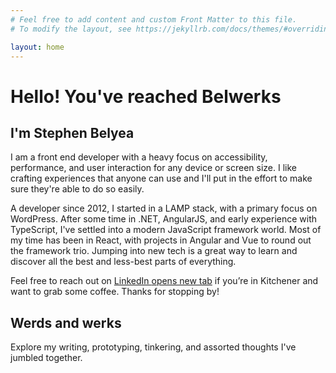 ```yaml
---
# Feel free to add content and custom Front Matter to this file.
# To modify the layout, see https://jekyllrb.com/docs/themes/#overriding-theme-defaults

layout: home
---
```


# Hello! You've reached Belwerks

## I'm Stephen Belyea

I am a front end developer with a heavy focus on accessibility, performance, and user interaction for any device or screen size. I like crafting experiences that anyone can use and I'll put in the effort to make sure they're able to do so easily.

A developer since 2012, I started in a LAMP stack, with a primary focus on WordPress. After some time in .NET, AngularJS, and early experience with TypeScript, I've settled into a modern JavaScript framework world. Most of my time has been in React, with projects in Angular and Vue to round out the framework trio. Jumping into new tech is a great way to learn and discover all the best and less-best parts of everything.

Feel free to reach out on <a href="https://www.linkedin.com/in/sebelyea/" target="_blank">LinkedIn <span class="visually-hidden">opens new tab</span></a> if you’re in Kitchener and want to grab some coffee. Thanks for stopping by!

## Werds and werks

Explore my writing, prototyping, tinkering, and assorted thoughts I've jumbled together.